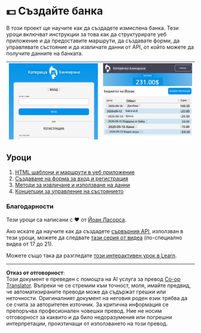 <!--
CO_OP_TRANSLATOR_METADATA:
{
  "original_hash": "830359535306594b448db6575ce5cdee",
  "translation_date": "2025-08-27T22:54:44+00:00",
  "source_file": "7-bank-project/README.md",
  "language_code": "bg"
}
-->
# :dollar: Създайте банка

В този проект ще научите как да създадете измислена банка. Тези уроци включват инструкции за това как да структурирате уеб приложение и да предоставите маршрути, да създавате форми, да управлявате състояние и да извличате данни от API, от който можете да получите данните на банката.

| ![Екран1](../../../translated_images/screen1.baccbba0f1f93364672eb250d2fbd21574bb1caf79a2155022dc098a741cbdfe.bg.png) | ![Екран2](../../../translated_images/screen2.123c82a831a1d14ab2061994be2fa5de9cec1ce651047217d326d4773a6348e4.bg.png) |
|--------------------------------|--------------------------------|

## Уроци

1. [HTML шаблони и маршрути в уеб приложение](1-template-route/README.md)
2. [Създаване на форма за вход и регистрация](2-forms/README.md)
3. [Методи за извличане и използване на данни](3-data/README.md)
4. [Концепции за управление на състоянието](4-state-management/README.md)

### Благодарности

Тези уроци са написани с :hearts: от [Йоан Ласорса](https://twitter.com/sinedied).

Ако искате да научите как да създадете [сървърния API](/7-bank-project/api/README.md), използван в тези уроци, можете да следвате [тази серия от видеа](https://aka.ms/NodeBeginner) (по-специално видеа от 17 до 21).

Можете също така да разгледате [този интерактивен урок в Learn](https://aka.ms/learn/express-api).

---

**Отказ от отговорност**:  
Този документ е преведен с помощта на AI услуга за превод [Co-op Translator](https://github.com/Azure/co-op-translator). Въпреки че се стремим към точност, моля, имайте предвид, че автоматизираните преводи може да съдържат грешки или неточности. Оригиналният документ на неговия роден език трябва да се счита за авторитетен източник. За критична информация се препоръчва професионален човешки превод. Ние не носим отговорност за каквито и да било недоразумения или погрешни интерпретации, произтичащи от използването на този превод.